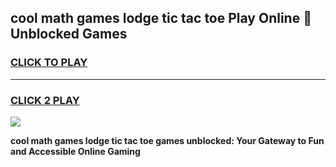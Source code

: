 
## cool math games lodge tic tac toe Play Online 👋 Unblocked Games
<h3>
<a href="https://news.freeplayer.one?title=cool_math_games_lodge_tic_tac_toe&ref=17CMG">CLICK TO PLAY</a></h3>
<hr>

<h3>
<a href="https://news.freeplayer.one?title=cool_math_games_lodge_tic_tac_toe&ref=17CMG">CLICK 2 PLAY</a>
  
</h3>

<a href="https://news.freeplayer.one?title=cool_math_games_lodge_tic_tac_toe&ref=17CMG/"><img src="https://clearcache.store/games.png"></a>


**cool math games lodge tic tac toe games unblocked: Your Gateway to Fun and Accessible Online Gaming**
